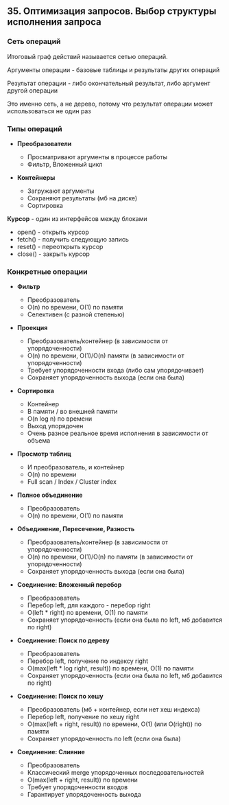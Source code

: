## 35. Оптимизация запросов. Выбор структуры исполнения запроса

### Сеть операций

Итоговый граф действий называется сетью операций.

Аргументы операции - базовые таблицы и результаты других операций

Результат операции - либо окончательный результат, 
либо аргумент другой операции

Это именно сеть, а не дерево, 
потому что результат операции может использоваться не один раз

### Типы операций

- **Преобразователи**
  - Просматривают аргументы в процессе работы
  - Фильтр, Вложенный цикл

- **Контейнеры**
  - Загружают аргументы
  - Сохраняют результаты (мб на диске)
  - Сортировка

**Курсор** - один из интерфейсов между блоками

- open() - открыть курсор
- fetch() - получить следующую запись
- reset() - переоткрыть курсор
- close() - закрыть курсор


### Конкретные операции

- **Фильтр**

    - Преобразователь
    - O(n) по времени, O(1) по памяти
    - Селективен (с разной степенью)


- **Проекция**

    - Преобразователь/контейнер (в зависимости от упорядоченности)
    - O(n) по времени, O(1)/O(n) памяти (в зависимости от упорядоченности)
    - Требует упорядоченности входа (либо сам упорядочивает)
    - Сохраняет упорядоченность выхода (если она была)


- **Сортировка**

    - Контейнер
    - В памяти / во внешней памяти
    - O(n log n) по времени
    - Выход упорядочен
    - Очень разное реальное время исполнения в зависимости от объема


- **Просмотр таблиц**

    - И преобразователь, и контейнер
    - O(n) по времени
    - Full scan / Index / Cluster index


- **Полное объединение**

    - Преобразователь
    - O(n) по времени, O(1) по памяти


- **Объединение, Пересечение, Разность**

    - Преобразователь/контейнер (в зависимости от упорядоченности)
    - O(n) по времени, O(1)/O(n) по памяти (в зависимости от упорядоченности)
    - Сохраняет упорядоченность выхода (если она была)


- **Соединение: Вложенный перебор**

    - Преобразователь
    - Перебор left, для каждого - перебор right
    - O(left * right) по времени, O(1) по памяти
    - Сохраняет упорядоченность (если она была по left, мб добавится по right)


- **Соединение: Поиск по дереву**

    - Преобразователь
    - Перебор left, получение по индексу right
    - O(max(left * log right, result)) по времени, O(1) по памяти
    - Сохраняет упорядоченность (если она была по left, мб добавится по right)


- **Соединение: Поиск по хешу**

    - Преобразователь (мб + контейнер, если нет хеш индекса)
    - Перебор left, получение по хешу right
    - O(max(left + right, result)) по времени, O(1) (или O(right)) по памяти
    - Сохраняет упорядоченность по left (если она была)


- **Соединение: Слияние**

    - Преобразователь
    - Классический merge упорядоченных последовательностей
    - O(max(left + right, result)) по времени
    - Требует упорядоченности входов
    - Гарантирует упорядоченность выхода
